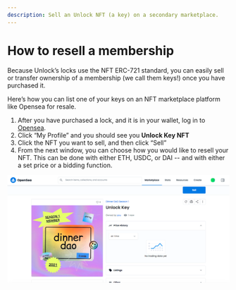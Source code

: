 ```yaml
---
description: Sell an Unlock NFT (a key) on a secondary marketplace.
---
```


# How to resell a membership

Because Unlock’s locks use the NFT ERC-721 standard, you can easily sell or transfer ownership of a membership \(we call them keys!\) once you have purchased it. 

Here’s how you can list one of your keys on an NFT marketplace platform like Opensea for resale.

1. After you have purchased a lock, and it is in your wallet, log in to [Opensea](https://opensea.io/).
2. Click “My Profile” and you should see you **Unlock Key NFT**
3. Click the NFT you want to sell, and then click “Sell”
4. From the next window, you can choose how you would like to resell your NFT. This can be done with either ETH, USDC, or DAI -- and with either a set price or a bidding function.

![Selling a membership NFT on a MFT marketplace](../../.gitbook/assets/screen-shot-2021-08-07-at-1.43.35-am.png)



